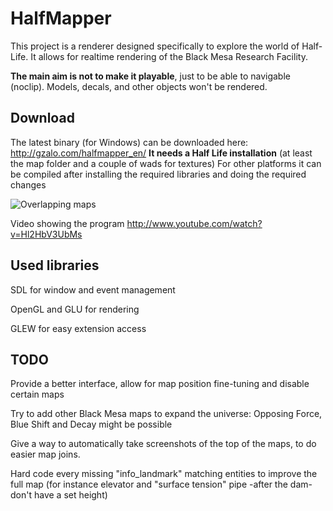 # HalfMapper
This project is a renderer designed specifically to explore the world of Half-Life.
It allows for realtime rendering of the Black Mesa Research Facility.

**The main aim is not to make it playable**, just to be able to navigable (noclip). Models, decals, and other objects won't be rendered.

## Download
The latest binary (for Windows) can be downloaded here: http://gzalo.com/halfmapper_en/
**It needs a Half Life installation** (at least the map folder and a couple of wads for textures)
For other platforms it can be compiled after installing the required libraries and doing the required changes

![Overlapping maps](http://i.imgur.com/BPebM.jpg)

Video showing the program http://www.youtube.com/watch?v=Hl2HbV3UbMs

## Used libraries
SDL for window and event management

OpenGL and GLU for rendering

GLEW for easy extension access

## TODO 
Provide a better interface, allow for map position fine-tuning and disable certain maps

Try to add other Black Mesa maps to expand the universe: Opposing Force, Blue Shift and Decay might be possible  

Give a way to automatically take screenshots of the top of the maps, to do easier map joins.

Hard code every missing "info_landmark" matching entities to improve the full map (for instance elevator and "surface tension" pipe -after the dam- don't have a set height)
